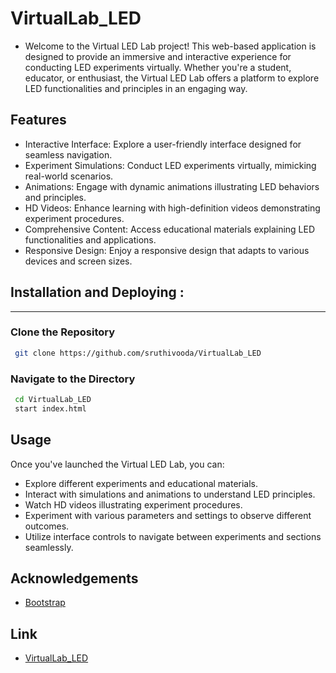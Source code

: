 # VirtualLab_LED


- Welcome to the Virtual LED Lab project! This web-based application is designed to provide an immersive and interactive experience for conducting LED experiments virtually. Whether you're a student, educator, or enthusiast, the Virtual LED Lab offers a platform to explore LED functionalities and principles in an engaging way.



Features
--------

- Interactive Interface: Explore a user-friendly interface designed for seamless navigation.
- Experiment Simulations: Conduct LED experiments virtually, mimicking real-world scenarios.
- Animations: Engage with dynamic animations illustrating LED behaviors and principles.
- HD Videos: Enhance learning with high-definition videos demonstrating experiment procedures.
- Comprehensive Content: Access educational materials explaining LED functionalities and applications.
- Responsive Design: Enjoy a responsive design that adapts to various devices and screen sizes.
    

## Installation and Deploying :
--------------
### Clone the Repository
``` bash
 git clone https://github.com/sruthivooda/VirtualLab_LED
```
### Navigate to the Directory
``` bash
 cd VirtualLab_LED
 start index.html 
```


Usage
-----

Once you've launched the Virtual LED Lab, you can:

- Explore different experiments and educational materials.
- Interact with simulations and animations to understand LED principles.
- Watch HD videos illustrating experiment procedures.
- Experiment with various parameters and settings to observe different outcomes.
- Utilize interface controls to navigate between experiments and sections seamlessly.

## Acknowledgements

 - [Bootstrap](https://getbootstrap.com/)
## Link
- [VirtualLab_LED](https://virtuallab-led.onrender.com)


